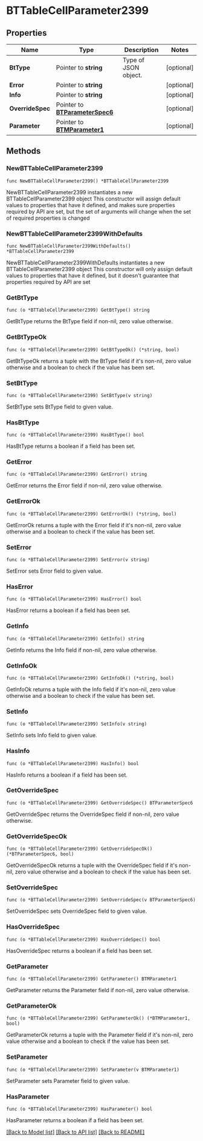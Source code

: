 # BTTableCellParameter2399

## Properties

Name | Type | Description | Notes
------------ | ------------- | ------------- | -------------
**BtType** | Pointer to **string** | Type of JSON object. | [optional] 
**Error** | Pointer to **string** |  | [optional] 
**Info** | Pointer to **string** |  | [optional] 
**OverrideSpec** | Pointer to [**BTParameterSpec6**](BTParameterSpec6.md) |  | [optional] 
**Parameter** | Pointer to [**BTMParameter1**](BTMParameter1.md) |  | [optional] 

## Methods

### NewBTTableCellParameter2399

`func NewBTTableCellParameter2399() *BTTableCellParameter2399`

NewBTTableCellParameter2399 instantiates a new BTTableCellParameter2399 object
This constructor will assign default values to properties that have it defined,
and makes sure properties required by API are set, but the set of arguments
will change when the set of required properties is changed

### NewBTTableCellParameter2399WithDefaults

`func NewBTTableCellParameter2399WithDefaults() *BTTableCellParameter2399`

NewBTTableCellParameter2399WithDefaults instantiates a new BTTableCellParameter2399 object
This constructor will only assign default values to properties that have it defined,
but it doesn't guarantee that properties required by API are set

### GetBtType

`func (o *BTTableCellParameter2399) GetBtType() string`

GetBtType returns the BtType field if non-nil, zero value otherwise.

### GetBtTypeOk

`func (o *BTTableCellParameter2399) GetBtTypeOk() (*string, bool)`

GetBtTypeOk returns a tuple with the BtType field if it's non-nil, zero value otherwise
and a boolean to check if the value has been set.

### SetBtType

`func (o *BTTableCellParameter2399) SetBtType(v string)`

SetBtType sets BtType field to given value.

### HasBtType

`func (o *BTTableCellParameter2399) HasBtType() bool`

HasBtType returns a boolean if a field has been set.

### GetError

`func (o *BTTableCellParameter2399) GetError() string`

GetError returns the Error field if non-nil, zero value otherwise.

### GetErrorOk

`func (o *BTTableCellParameter2399) GetErrorOk() (*string, bool)`

GetErrorOk returns a tuple with the Error field if it's non-nil, zero value otherwise
and a boolean to check if the value has been set.

### SetError

`func (o *BTTableCellParameter2399) SetError(v string)`

SetError sets Error field to given value.

### HasError

`func (o *BTTableCellParameter2399) HasError() bool`

HasError returns a boolean if a field has been set.

### GetInfo

`func (o *BTTableCellParameter2399) GetInfo() string`

GetInfo returns the Info field if non-nil, zero value otherwise.

### GetInfoOk

`func (o *BTTableCellParameter2399) GetInfoOk() (*string, bool)`

GetInfoOk returns a tuple with the Info field if it's non-nil, zero value otherwise
and a boolean to check if the value has been set.

### SetInfo

`func (o *BTTableCellParameter2399) SetInfo(v string)`

SetInfo sets Info field to given value.

### HasInfo

`func (o *BTTableCellParameter2399) HasInfo() bool`

HasInfo returns a boolean if a field has been set.

### GetOverrideSpec

`func (o *BTTableCellParameter2399) GetOverrideSpec() BTParameterSpec6`

GetOverrideSpec returns the OverrideSpec field if non-nil, zero value otherwise.

### GetOverrideSpecOk

`func (o *BTTableCellParameter2399) GetOverrideSpecOk() (*BTParameterSpec6, bool)`

GetOverrideSpecOk returns a tuple with the OverrideSpec field if it's non-nil, zero value otherwise
and a boolean to check if the value has been set.

### SetOverrideSpec

`func (o *BTTableCellParameter2399) SetOverrideSpec(v BTParameterSpec6)`

SetOverrideSpec sets OverrideSpec field to given value.

### HasOverrideSpec

`func (o *BTTableCellParameter2399) HasOverrideSpec() bool`

HasOverrideSpec returns a boolean if a field has been set.

### GetParameter

`func (o *BTTableCellParameter2399) GetParameter() BTMParameter1`

GetParameter returns the Parameter field if non-nil, zero value otherwise.

### GetParameterOk

`func (o *BTTableCellParameter2399) GetParameterOk() (*BTMParameter1, bool)`

GetParameterOk returns a tuple with the Parameter field if it's non-nil, zero value otherwise
and a boolean to check if the value has been set.

### SetParameter

`func (o *BTTableCellParameter2399) SetParameter(v BTMParameter1)`

SetParameter sets Parameter field to given value.

### HasParameter

`func (o *BTTableCellParameter2399) HasParameter() bool`

HasParameter returns a boolean if a field has been set.


[[Back to Model list]](../README.md#documentation-for-models) [[Back to API list]](../README.md#documentation-for-api-endpoints) [[Back to README]](../README.md)


